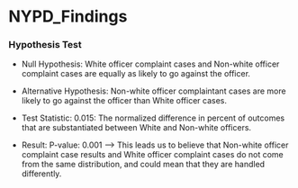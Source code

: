 # NYPD_Findings
### Hypothesis Test
* Null Hypothesis: White officer complaint cases and Non-white officer complaint cases are equally as likely to go against the officer.

* Alternative Hypothesis: Non-white officer complaintant cases are more likely to go against the officer than White officer cases.

* Test Statistic: 0.015: The normalized difference in percent of outcomes that are substantiated between White and Non-white officers.

* Result: P-value: 0.001 --> This leads us to believe that Non-white officer complaint case results and White officer complaint cases do not come from the same distribution, and could mean that they are handled differently.
